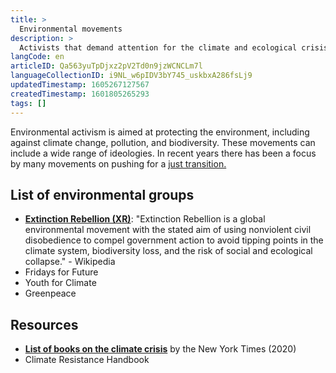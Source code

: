 ```yaml
---
title: >
  Environmental movements
description: >
  Activists that demand attention for the climate and ecological crisis
langCode: en
articleID: Qa563yuTpDjxz2pV2Td0n9jzWCNCLm7l
languageCollectionID: i9NL_w6pIDV3bY745_uskbxA286fsLj9
updatedTimestamp: 1605267127567
createdTimestamp: 1601805265293
tags: []
---
```


Environmental activism is aimed at protecting the environment, including against climate change, pollution, and biodiversity. These movements can include a wide range of ideologies. In recent years there has been a focus by many movements on pushing for a [just transition.](/just-transition)

## List of environmental groups

-   [**Extinction Rebellion (XR)**](/extinction-rebellion): "Extinction Rebellion is a global environmental movement with the stated aim of using nonviolent civil disobedience to compel government action to avoid tipping points in the climate system, biodiversity loss, and the risk of social and ecological collapse." - Wikipedia
-   Fridays for Future
-   Youth for Climate
-   Greenpeace

## Resources

-   [**List of books on the climate crisis**](https://www.nytimes.com/interactive/2020/climate/climate-change-books.html) by the New York Times (2020)
-   Climate Resistance Handbook